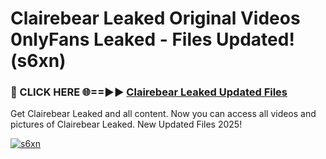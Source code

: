 # Clairebear Leaked Original Videos 0nlyFans Leaked - Files Updated! (s6xn)

<h3>🔴 CLICK HERE 🌐==►► <a href="https://tinyurl.com/ehrbuxhb" rel="nofollow">Clairebear Leaked Updated Files</a></h3>

Get Clairebear Leaked and all content. Now you can access all videos and pictures of Clairebear Leaked. New Updated Files 2025!

[![s6xn](https://i.imgur.com/lVYEuWS.gif)](https://tinyurl.com/ehrbuxhb)
